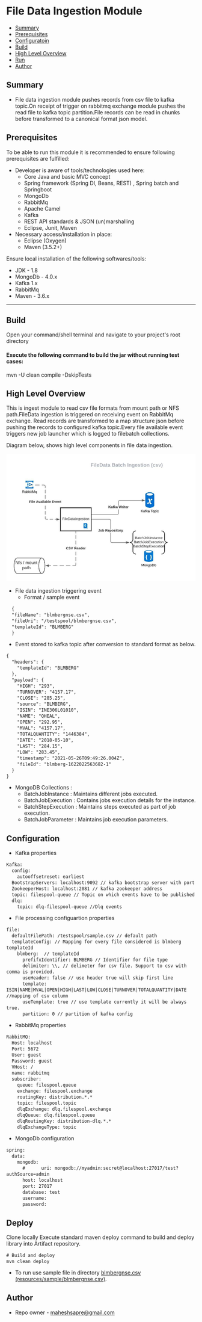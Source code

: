 # File Data Ingestion Module

* [Summary](#summary)
* [Prerequisites](#prerequisites)
* [Configuratoin](#configuration)  
* [Build](#build)
* [High Level Overview](#high-level-overview)
* [Run](#deploy)
* [Author](#author)

[img-jobbatchingest]: img/FileDataIngestion.jpeg

## Summary
+ File data ingestion module pushes records from csv file to kafka topic.On receipt of trigger on rabbitmq exchange 
  module pushes the read file to kafka topic partition.File records can be read in chunks before transformed to a canonical format
  json model.
  
## Prerequisites

To be able to run this module it is recommended to ensure following prerequisites are fulfilled:

+ Developer is aware of tools/technologies used here:
    - Core Java and basic MVC concept
    - Spring framework (Spring DI, Beans, REST) , Spring batch and Springboot
    - MongoDb
    - RabbitMq
    - Apache Camel  
    - Kafka  
    - REST API standards & JSON (un)marshalling
    - Eclipse, Junit, Maven
+ Necessary access/installation in place:
    - Eclipse (Oxygen)
    - Maven (3.5.2+)

Ensure local installation of the following softwares/tools:

* JDK - 1.8
* MongoDb - 4.0.x
* Kafka 1.x
* RabbitMq  
* Maven - 3.6.x

---
## Build
Open your command/shell terminal and navigate to your project's root directory

#### Execute the following command to build the jar without running test cases:
mvn -U clean compile -DskipTests

## High Level Overview

This is ingest module to read csv file formats from mount path or NFS path.FileData ingestion is triggered on receiving event on RabbitMq exchange.
Read records are transformed to a map structure json before pushing the records to configured kafka topic.Every file available event triggers new job launcher which
is logged to filebatch collections.

Diagram below, shows high level components in file data ingestion.

![JobBatchFileDataIngestion][img-jobbatchingest]

+ File data ingestion triggering event
  - Format / sample event
```shell
  {
  "fileName": "blmbergnse.csv",
  "fileUri": "/testspool/blmbergnse.csv",
  "templateId": "BLMBERG"
  }
```
  - Event stored to kafka topic after conversion to standard format as below.
```shell
{
  "headers": {
    "templateId": "BLMBERG"
  },
  "payload": {
    "HIGH": "293",
    "TURNOVER": "4157.17",
    "CLOSE": "285.25",
    "source": "BLMBERG",
    "ISIN": "INE306L01010",
    "NAME": "QHEAL",
    "OPEN": "292.95",
    "MVAL": "4157.17",
    "TOTALQUANTITY": "1446384",
    "DATE": "2018-05-10",
    "LAST": "284.15",
    "LOW": "283.45",
    "timestamp": "2021-05-26T09:49:26.004Z",
    "fileId": "blmberg-1622022563682-1"
  }
}
```
+ MongoDB Collections :
    - BatchJobInstance : Maintains different jobs executed.
    - BatchJobExecution : Contains jobs execution details for the instance.
    - BatchStepExecution : Maintains steps executed as part of job execution.
    - BatchJobParameter : Maintains job execution parameters.


## Configuration
+ Kafka properties
````snakeyaml
Kafka:
  config:
    autooffsetreset: earliest
  BootstrapServers: localhost:9092 // kafka bootstrap server with port
  ZookeeperHost: localhost:2081 // kafka zookeeper address
  topic: filespool-queue // Topic on which events have to be published
  dlq:
    topic: dlq-filespool-queue //Dlq events
````
+ File processing configuartion properties
```snakeyaml
file:
  defaultFilePath: /testspool/sample.csv // default path
  templateConfig: // Mapping for every file considered is blmberg templateId
    blmberg:  // templateId
      prefifxIdentifier: BLMBERG // Identifier for file type
      delimiter: \\, // delimeter for csv file. Support to csv with comma is provided.
      useHeader: false // use header true will skip first line
      template: ISIN|NAME|MVAL|OPEN|HIGH|LAST|LOW|CLOSE|TURNOVER|TOTALQUANTITY|DATE //mapping of csv column 
      useTemplate: true // use template currently it will be always true.
      partition: 0 // partition of kafka config
```
+ RabbitMq properties
```snakeyaml
RabbitMQ:
  Host: localhost
  Port: 5672
  User: guest
  Password: guest
  VHost: /
  name: rabbitmq
  subscriber:
    queue: filespool.queue
    exchange: filespool.exchange
    routingKey: distribution.*.*
    topic: filespool.topic
    dlqExchange: dlq.filespool.exchange
    dlqQueue: dlq.filespool.queue
    dlqRoutingKey: distribution-dlq.*.*
    dlqExchangeType: topic
```

+ MongoDb configuration

```snakeyaml
spring:
  data:
    mongodb:
      #      uri: mongodb://myadmin:secret@localhost:27017/test?authSource=admin
      host: localhost
      port: 27017
      database: test
      username:
      password:
```
## Deploy

Clone locally
Execute standard maven deploy command to build and deploy library into Artifact repository.

```shell
# Build and deploy
mvn clean deploy
```
+ To run use sample file in directory [blmbergnse.csv (resources/sample/blmbergnse.csv)](/src/main/resources/sample/blmbergnse.csv).
## Author

* Repo owner - maheshsapre@gmail.com
